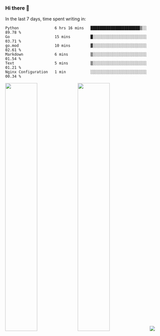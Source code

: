 ### Hi there 👋

In the last 7 days, time spent writing in:

<!--START_SECTION:waka-->

```text
Python                6 hrs 16 mins   ██████████████████████▒░░   89.78 %
Go                    15 mins         █░░░░░░░░░░░░░░░░░░░░░░░░   03.71 %
go.mod                10 mins         ▓░░░░░░░░░░░░░░░░░░░░░░░░   02.61 %
Markdown              6 mins          ▒░░░░░░░░░░░░░░░░░░░░░░░░   01.54 %
Text                  5 mins          ▒░░░░░░░░░░░░░░░░░░░░░░░░   01.21 %
Nginx Configuration   1 min           ░░░░░░░░░░░░░░░░░░░░░░░░░   00.34 %
```

<!--END_SECTION:waka-->

<img src="https://wakatime.com/share/@jimtje/5d0c92de-08f8-4a72-8f2f-6a9693d1e318.svg" width=45% height=45%> <img src="https://wakatime.com/share/@jimtje/501498ae-bda5-4da7-a89d-b40bcdd5556d.svg" width=45% height=45%>
![](https://hit.yhype.me/github/profile?user_id=43537315)
